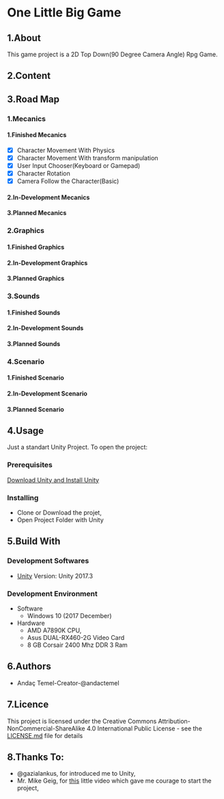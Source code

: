 # One Little Big Game
## 1.About
This game project is a 2D Top Down(90 Degree Camera Angle) Rpg Game.
## 2.Content
## 3.Road Map
### 1.Mecanics
#### 1.Finished Mecanics
- [x] Character Movement With Physics
- [x] Character Movement With transform manipulation
- [x] User Input Chooser(Keyboard or Gamepad)
- [x] Character Rotation
- [x] Camera Follow the Character(Basic) 
#### 2.In-Development Mecanics
#### 3.Planned Mecanics
### 2.Graphics
#### 1.Finished Graphics
#### 2.In-Development Graphics
#### 3.Planned Graphics
### 3.Sounds
#### 1.Finished Sounds
#### 2.In-Development Sounds
#### 3.Planned Sounds
### 4.Scenario
#### 1.Finished Scenario
#### 2.In-Development Scenario
#### 3.Planned Scenario
## 4.Usage
Just a standart Unity Project. To open the project:
### Prerequisites
[Download Unity and Install Unity](https://unity3d.com/get-unity/download)
### Installing
- Clone or Download the projet,
- Open Project Folder with Unity
## 5.Build With
### Development Softwares
 - [Unity](https://unity3d.com) Version: Unity 2017.3
### Development Environment
- Software
  - Windows 10 (2017 December)
- Hardware
  - AMD A7890K CPU,
  - Asus DUAL-RX460-2G Video Card
  - 8 GB Corsair 2400 Mhz DDR 3 Ram
## 6.Authors
 - Andaç Temel-Creator-@andactemel
## 7.Licence
This project is licensed under the Creative Commons Attribution-NonCommercial-ShareAlike 4.0 International Public License - see the [LICENSE.md](LICENSE.md) file for details
## 8.Thanks To:
- @gazialankus, for introduced me to Unity,
- Mr. Mike Geig, for [this](https://unity3d.com/learn/tutorials/topics/2d-game-creation/top-down-2d-game-basics)  little video which gave me courage to start the project,


